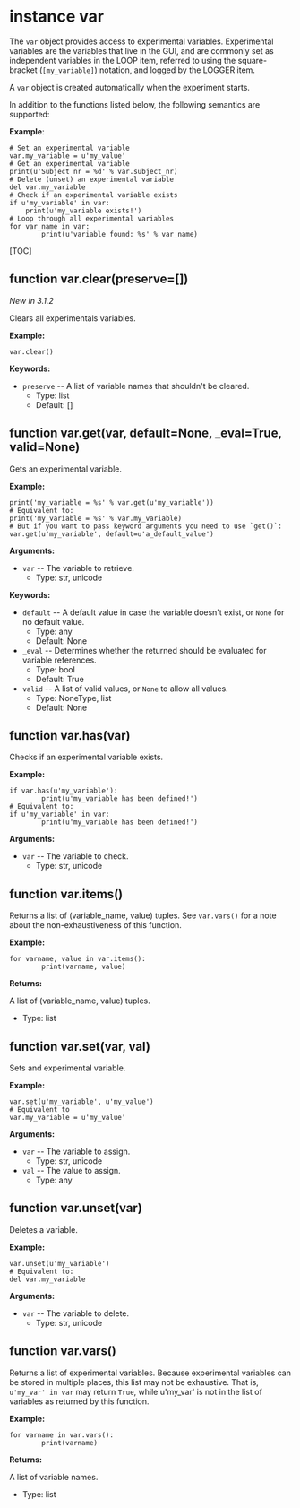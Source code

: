 <div class="ClassDoc YAMLDoc" id="var" markdown="1">

# instance __var__

The `var` object provides access to experimental variables.
Experimental variables are the variables that live in the GUI, and are
commonly set as independent variables in the LOOP item, referred
to using the square-bracket (`[my_variable]`) notation, and logged by
the LOGGER item.

A `var` object is created automatically when the experiment starts.

In addition to the functions listed below, the following semantics are
supported:

__Example__:

~~~ .python
# Set an experimental variable
var.my_variable = u'my_value'
# Get an experimental variable
print(u'Subject nr = %d' % var.subject_nr)
# Delete (unset) an experimental variable
del var.my_variable
# Check if an experimental variable exists
if u'my_variable' in var:
    print(u'my_variable exists!')
# Loop through all experimental variables
for var_name in var:
        print(u'variable found: %s' % var_name)
~~~

[TOC]

<div class="FunctionDoc YAMLDoc" id="var-clear" markdown="1">

## function __var\.clear__\(preserve=\[\]\)

*New in 3.1.2*

Clears all experimentals variables.

__Example:__

~~~ .python
var.clear()
~~~

__Keywords:__

- `preserve` -- A list of variable names that shouldn't be cleared.
	- Type: list
	- Default: []

</div>

<div class="FunctionDoc YAMLDoc" id="var-get" markdown="1">

## function __var\.get__\(var, default=None, \_eval=True, valid=None\)

Gets an experimental variable.

__Example:__

~~~ .python
print('my_variable = %s' % var.get(u'my_variable'))
# Equivalent to:
print('my_variable = %s' % var.my_variable)
# But if you want to pass keyword arguments you need to use `get()`:
var.get(u'my_variable', default=u'a_default_value')
~~~

__Arguments:__

- `var` -- The variable to retrieve.
	- Type: str, unicode

__Keywords:__

- `default` -- A default value in case the variable doesn't exist, or `None` for no default value.
	- Type: any
	- Default: None
- `_eval` -- Determines whether the returned should be evaluated for variable references.
	- Type: bool
	- Default: True
- `valid` -- A list of valid values, or `None` to allow all values.
	- Type: NoneType, list
	- Default: None

</div>

<div class="FunctionDoc YAMLDoc" id="var-has" markdown="1">

## function __var\.has__\(var\)

Checks if an experimental variable exists.

__Example:__

~~~ .python
if var.has(u'my_variable'):
        print(u'my_variable has been defined!')
# Equivalent to:
if u'my_variable' in var:
        print(u'my_variable has been defined!')
~~~

__Arguments:__

- `var` -- The variable to check.
	- Type: str, unicode

</div>

<div class="FunctionDoc YAMLDoc" id="var-items" markdown="1">

## function __var\.items__\(\)

Returns a list of (variable_name, value) tuples. See `var.vars()` for a note about the non-exhaustiveness of this function.

__Example:__

~~~ .python
for varname, value in var.items():
        print(varname, value)
~~~

__Returns:__

A list of (variable_name, value) tuples.

- Type: list

</div>

<div class="FunctionDoc YAMLDoc" id="var-set" markdown="1">

## function __var\.set__\(var, val\)

Sets and experimental variable.

__Example:__

~~~ .python
var.set(u'my_variable', u'my_value')
# Equivalent to
var.my_variable = u'my_value'
~~~

__Arguments:__

- `var` -- The variable to assign.
	- Type: str, unicode
- `val` -- The value to assign.
	- Type: any

</div>

<div class="FunctionDoc YAMLDoc" id="var-unset" markdown="1">

## function __var\.unset__\(var\)

Deletes a variable.

__Example:__

~~~ .python
var.unset(u'my_variable')
# Equivalent to:
del var.my_variable
~~~

__Arguments:__

- `var` -- The variable to delete.
	- Type: str, unicode

</div>

<div class="FunctionDoc YAMLDoc" id="var-vars" markdown="1">

## function __var\.vars__\(\)

Returns a list of experimental variables. Because experimental variables can be stored in multiple places, this list may not be exhaustive. That is, `u'my_var' in var` may return `True`, while u'my_var' is not in the list of variables as returned by this function.

__Example:__

~~~ .python
for varname in var.vars():
        print(varname)
~~~

__Returns:__

A list of variable names.

- Type: list

</div>

</div>

